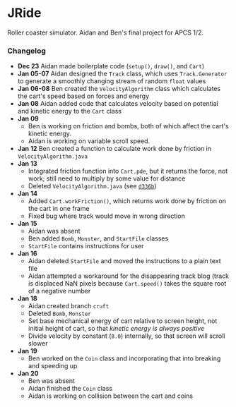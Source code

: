 JRide
=====

Roller coaster simulator. Aidan and Ben's final project for APCS 1/2.

### Changelog
- **Dec 23** Aidan made boilerplate code (`setup()`, `draw()`, and `Cart`)
- **Jan 05-07** Aidan designed the `Track` class, which uses `Track.Generator` to generate a smoothly changing stream of random `float` values
- **Jan 06-08** Ben created the `VelocityAlgorithm` class which calculates the cart's speed based on forces and energy
- **Jan 08** Aidan added code that calculates velocity based on potential and kinetic energy to the `Cart` class
- **Jan 09**
    - Ben is working on friction and bombs, both of which affect the cart's kinetic energy.
    - Aidan is working on variable scroll speed.
- **Jan 12** Ben created a function to calculate work done by friction in `VelocityAlgorithm.java`
- **Jan 13**
    - Integrated friction function into `Cart.pde`, but it returns the force, not work; still need to multiply by some value for distance
    - Deleted `VelocityAlgorithm.java` (see [`d336b`](https://github.com/aidan-fitz/JRide/commit/d336b))
- **Jan 14**
    - Added `Cart.workFriction()`, which returns work done by friction on the cart in one frame
    - Fixed bug where track would move in wrong direction
- **Jan 15**
    - Aidan was absent
    - Ben added `Bomb`, `Monster`, and `StartFile` classes
    - `StartFile` contains instructions for user
- **Jan 16**
    - Aidan deleted `StartFile` and moved the instructions to a plain text file
    - Aidan attempted a workaround for the disappearing track blog (track is displaced NaN pixels because `Cart.speed()` takes the square root of a negative number
- **Jan 18**
    - Aidan created branch `cruft`
    - Deleted `Bomb`, `Monster`
    - Set base mechanical energy of cart relative to screen height, not initial height of cart, so that *kinetic energy is always positive*
    - Divide velocity by constant (`8.0`) internally, so that screen will scroll slower
- **Jan 19**
    - Ben worked on the `Coin` class and incorporating that into breaking and speeding up
- **Jan 20**
    - Ben was absent
    - Aidan finished the `Coin` class
    - Aidan is working on collision between the cart and coins